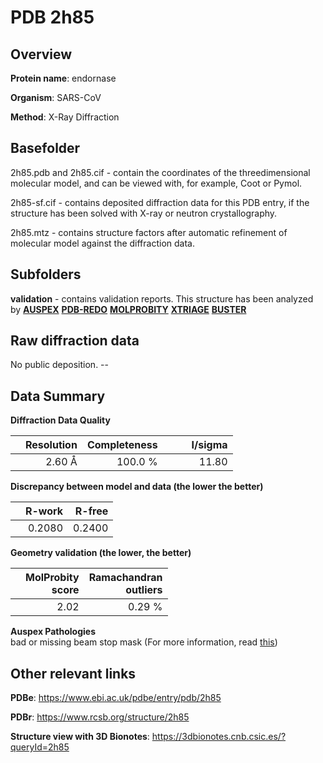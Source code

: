 # PDB 2h85

## Overview

**Protein name**: endornase

**Organism**: SARS-CoV

**Method**: X-Ray Diffraction

## Basefolder

2h85.pdb and 2h85.cif - contain the coordinates of the threedimensional molecular model, and can be viewed with, for example, Coot or Pymol.

2h85-sf.cif - contains deposited diffraction data for this PDB entry, if the structure has been solved with X-ray or neutron crystallography.

2h85.mtz - contains structure factors after automatic refinement of molecular model against the diffraction data.

## Subfolders





**validation** - contains validation reports. This structure has been analyzed by [**AUSPEX**](https://github.com/thorn-lab/coronavirus_structural_task_force/tree/master/pdb/endornase/SARS-CoV/2h85/validation/auspex) [**PDB-REDO**](https://github.com/thorn-lab/coronavirus_structural_task_force/tree/master/pdb/endornase/SARS-CoV/2h85/validation/pdb-redo) [**MOLPROBITY**](https://github.com/thorn-lab/coronavirus_structural_task_force/tree/master/pdb/endornase/SARS-CoV/2h85/validation/molprobity) [**XTRIAGE**](https://github.com/thorn-lab/coronavirus_structural_task_force/blob/master/pdb/endornase/SARS-CoV/2h85/validation/Xtriage_output.log) [**BUSTER**](https://www.globalphasing.com/buster/wiki/index.cgi?Covid19Pdb2H85)

## Raw diffraction data

No public deposition. --<br> 

## Data Summary
**Diffraction Data Quality**

|   | Resolution | Completeness| I/sigma |
|---|-------------:|----------------:|--------------:|
|   |2.60 Å|100.0 %|<img width=50/>11.80|

**Discrepancy between model and data (the lower the better)**

|   | **R-work**| **R-free**   
|---|-------------:|----------------:|           
||  0.2080|  0.2400|

**Geometry validation (the lower, the better)**

|   |**MolProbity<br>score**| **Ramachandran<br>outliers** 
|---|-------------:|----------------:|
||  2.02|  0.29 %|

**Auspex Pathologies**<br> bad or missing beam stop mask (For more information, read [this](https://github.com/thorn-lab/coronavirus_structural_task_force/blob/master/pdb/endornase/SARS-CoV/2h85/validation/auspex/2h85_auspex_comments.txt))

 



## Other relevant links 
**PDBe**:  https://www.ebi.ac.uk/pdbe/entry/pdb/2h85
 
**PDBr**: https://www.rcsb.org/structure/2h85 

**Structure view with 3D Bionotes**: https://3dbionotes.cnb.csic.es/?queryId=2h85

